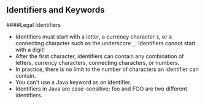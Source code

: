 Identifiers and Keywords
---

####Legal Identifiers

* Identifiers must start with a letter, a currency character `$`, or a connecting character such as the underscore `_`. Identifiers cannot start with a digit!
* After the first character, identifiers can contain any combination of letters, currency characters, connecting characters, or numbers.
* In practice, there is no limit to the number of characters an identifier can contain.
* You can't use a Java keyword as an identifier.
* Identifiers in Java are case-sensitive; foo and FOO are two different identifiers.

